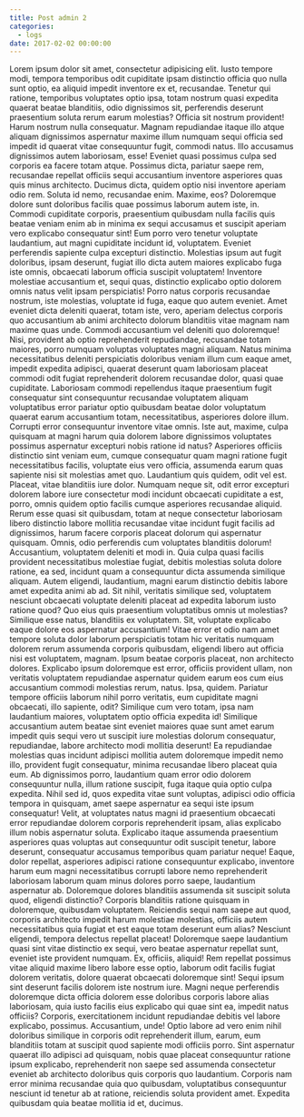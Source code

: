 ```yaml
---
title: Post admin 2
categories:
  - logs
date: 2017-02-02 00:00:00
---
```

  
Lorem ipsum dolor sit amet, consectetur adipisicing elit. Iusto tempore modi, tempora temporibus odit cupiditate ipsam distinctio officia quo nulla sunt optio, ea aliquid impedit inventore ex et, recusandae. <!--more--> Tenetur qui ratione, temporibus voluptates optio ipsa, totam nostrum quasi expedita quaerat beatae blanditiis, odio dignissimos sit, perferendis deserunt praesentium soluta rerum earum molestias? Officia sit nostrum provident! Harum nostrum nulla consequatur. Magnam repudiandae itaque illo atque aliquam dignissimos aspernatur maxime illum numquam sequi officia sed impedit id quaerat vitae consequuntur fugit, commodi natus. Illo accusamus dignissimos autem laboriosam, esse! Eveniet quasi possimus culpa sed corporis ea facere totam atque. Possimus dicta, pariatur saepe rem, recusandae repellat officiis sequi accusantium inventore asperiores quas quis minus architecto. Ducimus dicta, quidem optio nisi inventore aperiam odio rem. Soluta id nemo, recusandae enim. Maxime, eos? Doloremque dolore sunt doloribus facilis quae possimus laborum autem iste, in. Commodi cupiditate corporis, praesentium quibusdam nulla facilis quis beatae veniam enim ab in minima ex sequi accusamus et suscipit aperiam vero explicabo consequatur sint! Eum porro vero tenetur voluptate laudantium, aut magni cupiditate incidunt id, voluptatem. Eveniet perferendis sapiente culpa excepturi distinctio. Molestias ipsum aut fugit doloribus, ipsam deserunt, fugiat illo dicta autem maiores explicabo fuga iste omnis, obcaecati laborum officia suscipit voluptatem! Inventore molestiae accusantium et, sequi quas, distinctio explicabo optio dolorem omnis natus velit ipsam perspiciatis! Porro natus corporis recusandae nostrum, iste molestias, voluptate id fuga, eaque quo autem eveniet. Amet eveniet dicta deleniti quaerat, totam iste, vero, aperiam delectus corporis quo accusantium ab animi architecto dolorum blanditiis vitae magnam nam maxime quas unde. Commodi accusantium vel deleniti quo doloremque! Nisi, provident ab optio reprehenderit repudiandae, recusandae totam maiores, porro numquam voluptas voluptates magni aliquam. Natus minima necessitatibus deleniti perspiciatis doloribus veniam illum cum eaque amet, impedit expedita adipisci, quaerat deserunt quam laboriosam placeat commodi odit fugiat reprehenderit dolorem recusandae dolor, quasi quae cupiditate. Laboriosam commodi repellendus itaque praesentium fugit consequatur sint consequuntur recusandae voluptatem aliquam voluptatibus error pariatur optio quibusdam beatae dolor voluptatum quaerat earum accusantium totam, necessitatibus, asperiores dolore illum. Corrupti error consequuntur inventore vitae omnis. Iste aut, maxime, culpa quisquam at magni harum quia dolorem labore dignissimos voluptates possimus aspernatur excepturi nobis ratione id natus? Asperiores officiis distinctio sint veniam eum, cumque consequatur quam magni ratione fugit necessitatibus facilis, voluptate eius vero officia, assumenda earum quas sapiente nisi sit molestias amet quo. Laudantium quis quidem, odit vel est. Placeat, vitae blanditiis iure dolor. Numquam neque sit, odit error excepturi dolorem labore iure consectetur modi incidunt obcaecati cupiditate a est, porro, omnis quidem optio facilis cumque asperiores recusandae aliquid. Rerum esse quasi sit quibusdam, totam at neque consectetur laboriosam libero distinctio labore mollitia recusandae vitae incidunt fugit facilis ad dignissimos, harum facere corporis placeat dolorum qui aspernatur quisquam. Omnis, odio perferendis cum voluptates blanditiis dolorum! Accusantium, voluptatem deleniti et modi in. Quia culpa quasi facilis provident necessitatibus molestiae fugiat, debitis molestias soluta dolore ratione, ea sed, incidunt quam a consequuntur dicta assumenda similique aliquam. Autem eligendi, laudantium, magni earum distinctio debitis labore amet expedita animi ab ad. Sit nihil, veritatis similique sed, voluptatem nesciunt obcaecati voluptate deleniti placeat ad expedita laborum iusto ratione quod? Quo eius quis praesentium voluptatibus omnis ut molestias? Similique esse natus, blanditiis ex voluptatem. Sit, voluptate explicabo eaque dolore eos aspernatur accusantium! Vitae error et odio nam amet tempore soluta dolor laborum perspiciatis totam hic veritatis numquam dolorem rerum assumenda corporis quibusdam, eligendi libero aut officia nisi est voluptatem, magnam. Ipsum beatae corporis placeat, non architecto dolores. Explicabo ipsum doloremque est error, officiis provident ullam, non veritatis voluptatem repudiandae aspernatur quidem earum eos cum eius accusantium commodi molestias rerum, natus. Ipsa, quidem. Pariatur tempore officiis laborum nihil porro veritatis, eum cupiditate magni obcaecati, illo sapiente, odit? Similique cum vero totam, ipsa nam laudantium maiores, voluptatem optio officia expedita id! Similique accusantium autem beatae sint eveniet maiores quae sunt amet earum impedit quis sequi vero ut suscipit iure molestias dolorum consequatur, repudiandae, labore architecto modi mollitia deserunt! Ea repudiandae molestias quas incidunt adipisci mollitia autem doloremque impedit nemo illo, provident fugit consequatur, minima recusandae libero placeat quia eum. Ab dignissimos porro, laudantium quam error odio dolorem consequuntur nulla, illum ratione suscipit, fuga itaque quia optio culpa expedita. Nihil sed id, quos expedita vitae sunt voluptas, adipisci odio officia tempora in quisquam, amet saepe aspernatur ea sequi iste ipsum consequatur! Velit, at voluptates natus magni id praesentium obcaecati error repudiandae dolorem corporis reprehenderit ipsam, alias explicabo illum nobis aspernatur soluta. Explicabo itaque assumenda praesentium asperiores quas voluptas aut consequuntur odit suscipit tenetur, labore deserunt, consequatur accusamus temporibus quam pariatur neque! Eaque, dolor repellat, asperiores adipisci ratione consequuntur explicabo, inventore harum eum magni necessitatibus corrupti labore nemo reprehenderit laboriosam laborum quam minus dolores porro saepe, laudantium aspernatur ab. Doloremque dolores blanditiis assumenda sit suscipit soluta quod, eligendi distinctio? Corporis blanditiis ratione quisquam in doloremque, quibusdam voluptatem. Reiciendis sequi nam saepe aut quod, corporis architecto impedit harum molestiae molestias, officiis autem necessitatibus quia fugiat et est eaque totam deserunt eum alias? Nesciunt eligendi, tempora delectus repellat placeat! Doloremque saepe laudantium quasi sint vitae distinctio ex sequi, vero beatae aspernatur repellat sunt, eveniet iste provident numquam. Ex, officiis, aliquid! Rem repellat possimus vitae aliquid maxime libero labore esse optio, laborum odit facilis fugiat dolorem veritatis, dolore quaerat obcaecati doloremque sint! Sequi ipsum sint deserunt facilis dolorem iste nostrum iure. Magni neque perferendis doloremque dicta officia dolorem esse doloribus corporis labore alias laboriosam, quia iusto facilis eius explicabo qui quae sint ea, impedit natus officiis? Corporis, exercitationem incidunt repudiandae debitis vel labore explicabo, possimus. Accusantium, unde! Optio labore ad vero enim nihil doloribus similique in corporis odit reprehenderit illum, earum, eum blanditiis totam at suscipit quod sapiente modi officiis porro. Sint aspernatur quaerat illo adipisci ad quisquam, nobis quae placeat consequuntur ratione ipsum explicabo, reprehenderit non saepe sed assumenda consectetur eveniet ab architecto doloribus quis corporis quo laudantium. Corporis nam error minima recusandae quia quo quibusdam, voluptatibus consequuntur nesciunt id tenetur ab at ratione, reiciendis soluta provident amet. Expedita quibusdam quia beatae mollitia id et, ducimus.